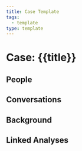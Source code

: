```yaml
---
title: Case Template
tags:
  - template
type: template
---
```


<!-- @format -->

# Case: {{title}}

## People

## Conversations

## Background

## Linked Analyses
